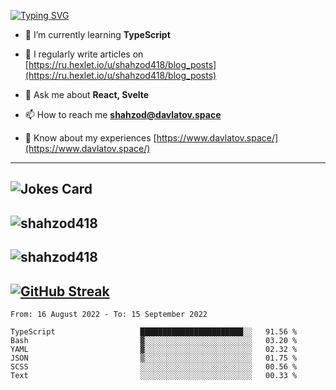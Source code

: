 [![Typing SVG](https://readme-typing-svg.herokuapp.com?font=Turret+Road&height=30&lines=HI!+I%60m+Frontend+Developer)](https://git.io/typing-svg)

- 🌱 I’m currently learning **TypeScript**

- 📝 I regularly write articles on [https://ru.hexlet.io/u/shahzod418/blog_posts](https://ru.hexlet.io/u/shahzod418/blog_posts)

- 💬 Ask me about **React, Svelte**

- 📫 How to reach me **shahzod@davlatov.space**

- 📄 Know about my experiences [https://www.davlatov.space/](https://www.davlatov.space/)

---
![Jokes Card](https://readme-jokes.vercel.app/api?theme=radical)
---
![shahzod418](https://github-readme-stats.vercel.app/api/top-langs?username=shahzod418&show_icons=true&theme=radical&locale=en&layout=compact)
---
![shahzod418](https://github-readme-stats.vercel.app/api?username=shahzod418&show_icons=true&theme=radical&locale=en&count_private=true)
---
[![GitHub Streak](http://github-readme-streak-stats.herokuapp.com?user=shahzod418&theme=radical&date_format=M%20j%5B%2C%20Y%5D)](https://git.io/streak-stats)
---
<!--START_SECTION:waka-->

```text
From: 16 August 2022 - To: 15 September 2022

TypeScript                   ███████████████████████░░   91.56 %
Bash                         ▓░░░░░░░░░░░░░░░░░░░░░░░░   03.20 %
YAML                         ▓░░░░░░░░░░░░░░░░░░░░░░░░   02.32 %
JSON                         ▒░░░░░░░░░░░░░░░░░░░░░░░░   01.75 %
SCSS                         ░░░░░░░░░░░░░░░░░░░░░░░░░   00.56 %
Text                         ░░░░░░░░░░░░░░░░░░░░░░░░░   00.33 %
```

<!--END_SECTION:waka-->
